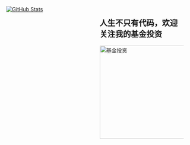 <div style="display: flex; justify-content: space-around;">
    <div style="width: 45%;">
        <a href="https://github.com/anuraghazra/github-readme-stats">
          <img src="https://github-readme-stats.vercel.app/api?username=jinguangyue&show_icons=true&theme=radical" alt="GitHub Stats">
        </a>
    </div>
    <div style="width: 45%;">
        <h2>人生不只有代码，欢迎关注我的基金投资</h2>
        <a href="https://blog.csdn.net/weixin_43748430/article/details/86915226">
            <img src="https://img-blog.csdnimg.cn/20190221223739781.jpg" width="252" height="252" alt="基金投资">
        </a>
    </div>
</div>

